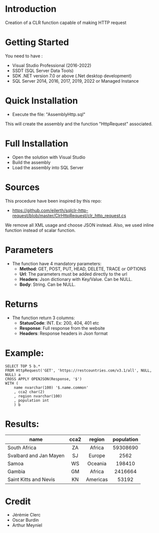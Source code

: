 # Introduction 
Creation of a CLR function capable of making HTTP request

# Getting Started
You need to have : 
- Visual Studio Professional (2016-2022)
- SSDT (SQL Server Data Tools)
- SDK .NET version 7.0 or above (.Net desktop development)
- SQL Server 2014, 2016, 2017, 2019, 2022 or Managed Instance

# Quick Installation
- Execute the file: "AssemblyHttp.sql"

This will create the assembly and the function "HttpRequest" associated.

# Full Installation
- Open the solution with Visual Studio
- Build the assembly
- Load the assembly into SQL Server

# Sources
This procedure have been inspired by this repo:
- https://github.com/eilerth/sqlclr-http-request/blob/master/ClrHttpRequest/clr_http_request.cs

We remove all XML usage and choose JSON instead. Also, we used inline function instead of scalar function.

# Parameters
- The function have 4 mandatory parameters:
  - **Method**: GET, POST, PUT, HEAD, DELETE, TRACE or OPTIONS
  - **Url**: The parameters must be added directly to the url
  - **Headers**: Json dictionary with Key/Value. Can be NULL.
  - **Body**: String. Can be NULL.

# Returns
- The function return 3 columns:
  - **StatusCode**: INT. Ex: 200, 404, 401 etc
  - **Response**: Full response from the website
  - **Headers**: Response headers in Json format

# Example:
```
SELECT TOP 5 b.*
FROM HttpRequest('GET', 'https://restcountries.com/v3.1/all', NULL, NULL) a
CROSS APPLY OPENJSON(Response, '$')
WITH (
	name nvarchar(100) '$.name.common'
	, cca2 char(2)
	, region nvarchar(100)
	, population int
	) b
```
# Results:
|**name**|**cca2**|**region**|**population**|
|---    |:-:    |:-:    |:-:    |
|South Africa|ZA|Africa|59308690|
|Svalbard and Jan Mayen|SJ|Europe|2562|
|Samoa|WS|Oceania|198410|
|Gambia|GM|Africa|2416664|
|Saint Kitts and Nevis|KN|Americas|53192|

# Credit
- Jérémie Clerc
- Oscar Burdin
- Arthur Meyniel
